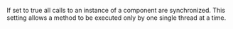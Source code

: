 If set to true all calls to an instance of a component are synchronized. This setting allows a method to be executed only by one single thread at a time.
